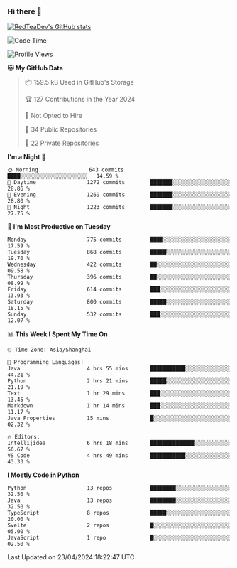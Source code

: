 ### Hi there 👋

<!--
**RedTeaDev/RedTeaDev** is a ✨ _special_ ✨ repository because its `README.md` (this file) appears on your GitHub profile.

Here are some ideas to get you started:

- 🔭 I’m currently working on ...
- 🌱 I’m currently learning ...
- 👯 I’m looking to collaborate on ...
- 🤔 I’m looking for help with ...
- 💬 Ask me about ...
- 📫 How to reach me: ...
- 😄 Pronouns: ...
- ⚡ Fun fact: ...
-->

<!--
[![wakatime](https://wakatime.com/badge/user/6b101ed0-04c0-4490-9283-eb61f2efff96.svg)](https://wakatime.com/@6b101ed0-04c0-4490-9283-eb61f2efff96)
!-->

[![RedTeaDev's GitHub stats](https://github-readme-stats.vercel.app/api?username=RedTeaDev)](https://github.com/anuraghazra/github-readme-stats)
<!--
[![willianrod's wakatime stats](https://github-readme-stats.vercel.app/api/wakatime?username=RedTeaDev)](https://github.com/anuraghazra/github-readme-stats)
!-->
<!--START_SECTION:waka-->
![Code Time](http://img.shields.io/badge/Code%20Time-2%2C157%20hrs%2029%20mins-blue)

![Profile Views](http://img.shields.io/badge/Profile%20Views-0-blue)

**🐱 My GitHub Data** 

> 📦 159.5 kB Used in GitHub's Storage 
 > 
> 🏆 127 Contributions in the Year 2024
 > 
> 🚫 Not Opted to Hire
 > 
> 📜 34 Public Repositories 
 > 
> 🔑 22 Private Repositories 
 > 
**I'm a Night 🦉** 

```text
🌞 Morning                643 commits         ████░░░░░░░░░░░░░░░░░░░░░   14.59 % 
🌆 Daytime                1272 commits        ███████░░░░░░░░░░░░░░░░░░   28.86 % 
🌃 Evening                1269 commits        ███████░░░░░░░░░░░░░░░░░░   28.80 % 
🌙 Night                  1223 commits        ███████░░░░░░░░░░░░░░░░░░   27.75 % 
```
📅 **I'm Most Productive on Tuesday** 

```text
Monday                   775 commits         ████░░░░░░░░░░░░░░░░░░░░░   17.59 % 
Tuesday                  868 commits         █████░░░░░░░░░░░░░░░░░░░░   19.70 % 
Wednesday                422 commits         ██░░░░░░░░░░░░░░░░░░░░░░░   09.58 % 
Thursday                 396 commits         ██░░░░░░░░░░░░░░░░░░░░░░░   08.99 % 
Friday                   614 commits         ███░░░░░░░░░░░░░░░░░░░░░░   13.93 % 
Saturday                 800 commits         █████░░░░░░░░░░░░░░░░░░░░   18.15 % 
Sunday                   532 commits         ███░░░░░░░░░░░░░░░░░░░░░░   12.07 % 
```


📊 **This Week I Spent My Time On** 

```text
🕑︎ Time Zone: Asia/Shanghai

💬 Programming Languages: 
Java                     4 hrs 55 mins       ███████████░░░░░░░░░░░░░░   44.21 % 
Python                   2 hrs 21 mins       █████░░░░░░░░░░░░░░░░░░░░   21.19 % 
Text                     1 hr 29 mins        ███░░░░░░░░░░░░░░░░░░░░░░   13.45 % 
Markdown                 1 hr 14 mins        ███░░░░░░░░░░░░░░░░░░░░░░   11.17 % 
Java Properties          15 mins             █░░░░░░░░░░░░░░░░░░░░░░░░   02.32 % 

🔥 Editors: 
Intellijidea             6 hrs 18 mins       ██████████████░░░░░░░░░░░   56.67 % 
VS Code                  4 hrs 49 mins       ███████████░░░░░░░░░░░░░░   43.33 % 
```

**I Mostly Code in Python** 

```text
Python                   13 repos            ████████░░░░░░░░░░░░░░░░░   32.50 % 
Java                     13 repos            ████████░░░░░░░░░░░░░░░░░   32.50 % 
TypeScript               8 repos             █████░░░░░░░░░░░░░░░░░░░░   20.00 % 
Svelte                   2 repos             █░░░░░░░░░░░░░░░░░░░░░░░░   05.00 % 
JavaScript               1 repo              █░░░░░░░░░░░░░░░░░░░░░░░░   02.50 % 
```




 Last Updated on 23/04/2024 18:22:47 UTC
<!--END_SECTION:waka-->



